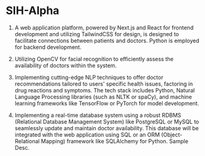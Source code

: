 # SIH-Alpha
1. A web application platform, powered by Next.js and React for frontend development and utilizing TailwindCSS for design, is designed to facilitate connections between patients and doctors. Python is employed for backend development.
2. Utilizing OpenCV for facial recognition to efficiently assess the availability of doctors within the system.

3. Implementing cutting-edge NLP techniques to offer doctor recommendations tailored to users' specific health issues, factoring in drug reactions and symptoms. The tech stack includes Python, Natural Language Processing libraries (such as NLTK or spaCy), and machine learning frameworks like TensorFlow or PyTorch for model development.

4. Implementing a real-time database system using a robust RDBMS (Relational Database Management System) like PostgreSQL or MySQL to seamlessly update and maintain doctor availability. This database will be integrated with the web application using SQL or an ORM (Object-Relational Mapping) framework like SQLAlchemy for Python.
Sample Desc.
